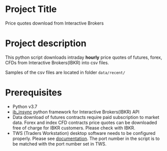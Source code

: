 # Project Title
Price quotes download from Interactive Brokers

# Project description
This python script downloads intraday **hourly** price quotes of futures, forex, CFDs from 
Interactive Brokers(IBKR) into csv files.

Samples of the csv files are located in folder `data/recent/ `

# Prerequisites
- Python v3.7
- [ib_insync](https://github.com/erdewit/ib_insync) python framework for Interactive Brokers(IBKR) API
- Data download of futures contracts require paid subscription to market data. 
Forex and index CFD contracts price quotes can be downloaded free of charge for 
IBKR customers. Please check with IBKR.
- TWS (Traders Workstation) desktop software needs to be configured properly. Please see
[documentation](https://interactivebrokers.github.io/tws-api/initial_setup.html). The port number in the script is to be matched with the port number set in TWS. 


